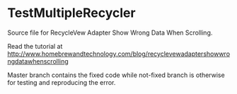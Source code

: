 # TestMultipleRecycler
Source file for RecycleVew Adapter Show Wrong Data When Scrolling.

Read the tutorial at http://www.homebrewandtechnology.com/blog/recyclevewadaptershowwrongdatawhenscrolling

Master branch contains the fixed code while not-fixed branch is otherwise for testing and reproducing the error. 
